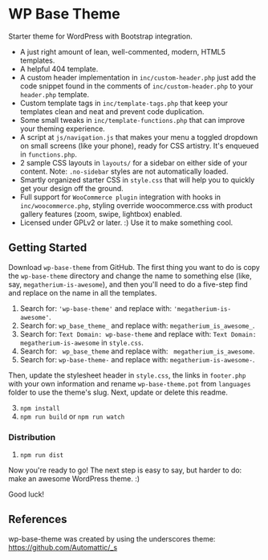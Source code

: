 
WP Base Theme
===

Starter theme for WordPress with Bootstrap integration.
 
* A just right amount of lean, well-commented, modern, HTML5 templates.
* A helpful 404 template.
* A custom header implementation in `inc/custom-header.php` just add the code snippet found in the comments of `inc/custom-header.php` to your `header.php` template.
* Custom template tags in `inc/template-tags.php` that keep your templates clean and neat and prevent code duplication.
* Some small tweaks in `inc/template-functions.php` that can improve your theming experience.
* A script at `js/navigation.js` that makes your menu a toggled dropdown on small screens (like your phone), ready for CSS artistry. It's enqueued in `functions.php`.
* 2 sample CSS layouts in `layouts/` for a sidebar on either side of your content.
Note: `.no-sidebar` styles are not automatically loaded.
* Smartly organized starter CSS in `style.css` that will help you to quickly get your design off the ground.
* Full support for `WooCommerce plugin` integration with hooks in `inc/woocommerce.php`, styling override woocommerce.css with product gallery features (zoom, swipe, lightbox) enabled.
* Licensed under GPLv2 or later. :) Use it to make something cool.

Getting Started
---------------

Download `wp-base-theme` from GitHub. The first thing you want to do is copy the `wp-base-theme` directory and change the name to something else (like, say, `megatherium-is-awesome`), and then you'll need to do a five-step find and replace on the name in all the templates.

1. Search for: `'wp-base-theme'` and replace with: `'megatherium-is-awesome'`.
2. Search for: `wp_base_theme_` and replace with: `megatherium_is_awesome_`.
3. Search for: `Text Domain: wp-base-theme` and replace with: `Text Domain: megatherium-is-awesome` in `style.css`.
4. Search for: ` wp_base_theme` and replace with: ` megatherium_is_awesome`.
5. Search for: `wp-base-theme-` and replace with: `megatherium-is-awesome-`.

Then, update the stylesheet header in `style.css`, the links in `footer.php` with your own information and rename `wp-base-theme.pot` from `languages` folder to use the theme's slug. Next, update or delete this readme.

3. `npm install`
4. `npm run build` or `npm run watch`

### Distribution
1. `npm run dist`

Now you're ready to go! The next step is easy to say, but harder to do: make an awesome WordPress theme. :)

Good luck!


References
---------------
wp-base-theme was created by using the underscores theme: https://github.com/Automattic/_s
